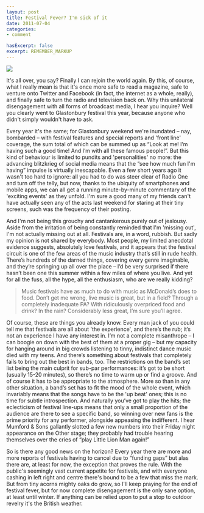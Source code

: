 ```yaml
---
layout: post
title: Festival Fever? I'm sick of it
date: 2011-07-04
categories:
- comment

hasExcerpt: false
excerpt: REMEMBER_MARKUP
---
```


![](http://eatenbymonsters.files.wordpress.com/2011/07/mumfordandsons.jpg?w=300)

It's all over, you say? Finally I can rejoin the world again. By this, of course, what I really mean is that it's once more safe to read a magazine, safe to venture onto Twitter and Facebook (in fact, the internet as a whole, really), and finally safe to turn the radio and television back on. Why this unilateral disengagement with all forms of broadcast media, I hear you inquire? Well you clearly went to Glastonbury festival this year, because anyone who didn't simply wouldn't have to ask.

Every year it's the same; for Glastonbury weekend we're inundated – nay, bombarded – with festival features and special reports and 'front line' coverage, the sum total of which can be summed up as “Look at me! I’m having such a good time! And I’m with all these famous people!”. But this kind of behaviour is limited to pundits and 'personalities' no more: the advancing blitzkrieg of social media means that the “see how much fun I'm having” impulse is virtually inescapable. Even a few short years ago it wasn't too hard to ignore: all you had to do was steer clear of Radio One and turn off the telly, but now, thanks to the ubiquity of smartphones and mobile apps, we can all get a running minute-by-minute commentary of the 'exciting events' as they unfold. I'm sure a good many of my friends can't have actually seen any of the acts last weekend for staring at their tiny screens, such was the frequency of their posting.

And I'm not being this grouchy and cantankerous purely out of jealousy. Aside from the irritation of being constantly reminded that I'm 'missing out', I'm not actually missing out at all. Festivals are, in a word, rubbish. But sadly my opinion is not shared by everybody. Most people, my limited anecdotal evidence suggests, absolutely love festivals, and it appears that the festival circuit is one of the few areas of the music industry that’s still in rude health. There’s hundreds of the darned things, covering every genre imaginable, and they’re springing up all over the place – I’d be very surprised if there hasn’t been one this summer within a few miles of where you live. And yet for all the fuss, all the hype, all the enthusiasm, who are we really kidding?

> Music festivals have as much to do with music as McDonald’s does to food. Don’t get me wrong, live music is great, but in a field? Through a completely inadequate PA? With ridiculously overpriced food and drink? In the rain? Considerably less great, I’m sure you’ll agree.

Of course, these are things you already know. Every man jack of you could tell me that festivals are all about 'the experience', and there’s the rub; it’s not an experience I have any interest in. I’m not a complete misanthrope – I can boogie on down with the best of them at a proper gig – but my capacity for hanging around in big crowds listening to tinny, indistinct dance music died with my teens. And there’s something about festivals that completely fails to bring out the best in bands, too. The restrictions on the band’s set list being the main culprit for sub-par performances: it’s got to be short (usually 15-20 minutes), so there’s no time to warm up or find a groove. And of course it has to be appropriate to the atmosphere. More so than in any other situation, a band’s set has to fit the mood of the whole event, which invariably means that the songs have to be the 'up beat' ones; this is no time for subtle introspection. And naturally you’ve got to play the hits; the eclecticism of festival line-ups means that only a small proportion of the audience are there to see a specific band, so winning over new fans is the prime priority for any performer, alongside appeasing the indifferent. I hear Mumford & Sons gallantly slotted a few new numbers into their Friday night appearance on the Other stage; they probably had trouble hearing themselves over the cries of “play Little Lion Man again!”

So is there any good news on the horizon? Every year there are more and more reports of festivals having to cancel due to “funding gaps” but alas there are, at least for now, the exception that proves the rule. With the public's seemingly vast current appetite for festivals, and with everyone cashing in left right and centre there's bound to be a few that miss the mark. But from tiny acorns mighty oaks do grow, so I'll keep praying for the end of festival fever, but for now complete disengagement is the only sane option, at least until winter. If anything can be relied upon to put a stop to outdoor revelry it's the British weather.
